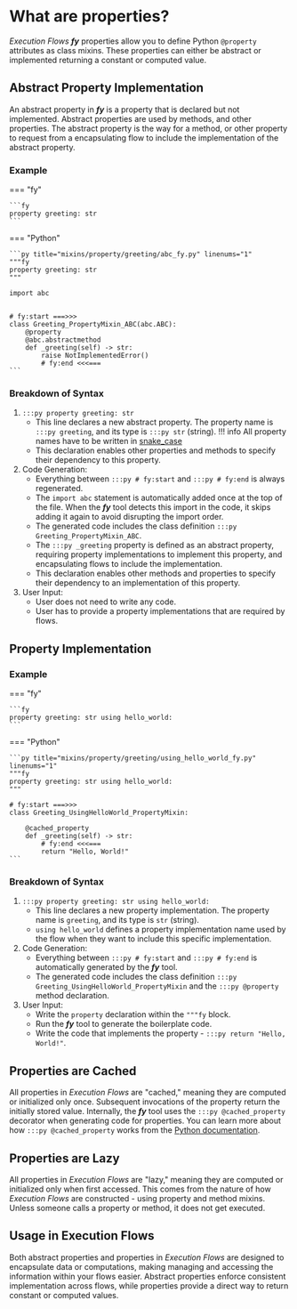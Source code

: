 # What are properties?

_Execution Flows_ ___fy___ properties allow you to define Python `@property` attributes as class mixins. These properties can either be abstract or implemented returning a constant or computed value.

## Abstract Property Implementation

An abstract property in ___fy___ is a property that is declared but not implemented. Abstract properties are used by methods, and other properties. The abstract property is the way for a method, or other property to request from a encapsulating flow to include the implementation of the abstract property.

### Example

=== "fy"

    ```fy
    property greeting: str
    ```

=== "Python"
    
    ```py title="mixins/property/greeting/abc_fy.py" linenums="1"
    """fy
    property greeting: str
    """

    import abc
    
    
    # fy:start ===>>>
    class Greeting_PropertyMixin_ABC(abc.ABC):
        @property
        @abc.abstractmethod
        def _greeting(self) -> str:
            raise NotImplementedError()
            # fy:end <<<===
    ```

### Breakdown of Syntax

1. `:::py property greeting: str`
    - This line declares a new abstract property. The property name is `:::py greeting`, and its type is `:::py str` (string).
    !!! info 
        All property names have to be written in [snake_case](https://en.wikipedia.org/wiki/Snake_case)
    - This declaration enables other properties and methods to specify their dependency to this property.
2. Code Generation:
    - Everything between `:::py # fy:start` and `:::py # fy:end` is always regenerated.
    - The `import abc` statement is automatically added once at the top of the file. When the ___fy___ tool detects this import in the code, it skips adding it again to avoid disrupting the import order.
    - The generated code includes the class definition `:::py Greeting_PropertyMixin_ABC`.
    - The `:::py _greeting` property is defined as an abstract property, requiring property implementations to implement this property, and encapsulating flows to include the implementation.
    - This declaration enables other methods and properties to specify their dependency to an implementation of this property.
3. User Input:
    - User does not need to write any code.
    - User has to provide a property implementations that are required by flows.

## Property Implementation

### Example

=== "fy"

    ```fy
    property greeting: str using hello_world:
    ```

=== "Python"

    ```py title="mixins/property/greeting/using_hello_world_fy.py" linenums="1"
    """fy
    property greeting: str using hello_world:
    """
    
    # fy:start ===>>>
    class Greeting_UsingHelloWorld_PropertyMixin:
    
        @cached_property
        def _greeting(self) -> str:
            # fy:end <<<===
            return "Hello, World!"
    ```

### Breakdown of Syntax

1. `:::py property greeting: str using hello_world:`
    - This line declares a new property implementation. The property name is `greeting`, and its type is `str` (string).
    - `using hello_world` defines a property implementation name used by the flow when they want to include this specific implementation. 
2. Code Generation:
    - Everything between `:::py # fy:start` and `:::py # fy:end` is automatically generated by the ___fy___ tool.
    - The generated code includes the class definition `:::py Greeting_UsingHelloWorld_PropertyMixin` and the `:::py @property` method declaration.
3. User Input:
    - Write the `property` declaration within the `"""fy` block. 
    - Run the ___fy___ tool to generate the boilerplate code.
    - Write the code that implements the property - `:::py return "Hello, World!"`.

## Properties are Cached

All properties in _Execution Flows_ are "cached," meaning they are computed or initialized only once. Subsequent invocations of the property return the initially stored value. Internally, the ___fy___ tool uses the `:::py @cached_property` decorator when generating code for properties. You can learn more about how `:::py @cached_property` works from the [Python documentation](https://docs.python.org/3/library/functools.html#functools.cached_property).

## Properties are Lazy

All properties in _Execution Flows_ are "lazy," meaning they are computed or initialized only when first accessed. This comes from the nature of how _Execution Flows_ are constructed - using property and method mixins. Unless someone calls a property or method, it does not get executed.

## Usage in Execution Flows

Both abstract properties and properties in _Execution Flows_ are designed to encapsulate data or computations, making managing and accessing the information within your flows easier. Abstract properties enforce consistent implementation across flows, while properties provide a direct way to return constant or computed values.

